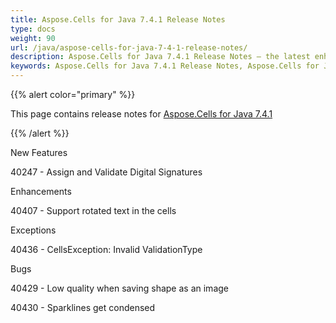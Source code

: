 ```yaml
---
title: Aspose.Cells for Java 7.4.1 Release Notes
type: docs
weight: 90
url: /java/aspose-cells-for-java-7-4-1-release-notes/
description: Aspose.Cells for Java 7.4.1 Release Notes – the latest enhancements, new features, and fixes.
keywords: Aspose.Cells for Java 7.4.1 Release Notes, Aspose.Cells for Java 7.4.1 updates and fixes
---
```


{{% alert color="primary" %}} 

This page contains release notes for [Aspose.Cells for Java 7.4.1](https://downloads.aspose.com/cells/java/new-releases/aspose.cells-for-java-7.4.1/)

{{% /alert %}} 

New Features 

40247 - Assign and Validate Digital Signatures 

Enhancements 

40407 - Support rotated text in the cells 

Exceptions 

40436 - CellsException: Invalid ValidationType 

Bugs 

40429 - Low quality when saving shape as an image 

40430 - Sparklines get condensed 
